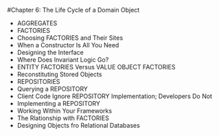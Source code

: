 #Chapter 6: The Life Cycle of a Domain Object

- AGGREGATES
- FACTORIES
- Choosing FACTORIES and Their Sites
- When a Constructor Is All You Need
- Designing the Interface
- Where Does Invariant Logic Go?
- ENTITY FACTORIES Versus VALUE OBJECT FACTORIES
- Reconstituting Stored Objects
- REPOSITORIES
- Querying a REPOSITORY
- Client Code Ignore REPOSITORY Implementation; Developers Do Not
- Implementing a REPOSITORY
- Working Within Your Frameworks
- The Rlationship with FACTORIES
- Designing Objects fro Relational Databases

